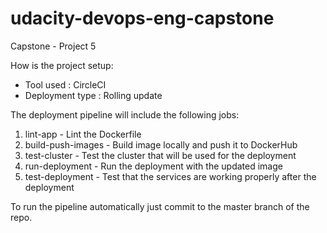 
# udacity-devops-eng-capstone
Capstone - Project 5

How is the project setup:

 * Tool used       : CircleCI
 * Deployment type : Rolling update

The deployment pipeline will include the following jobs:

1. lint-app          - Lint the Dockerfile
2. build-push-images - Build image locally and push it to DockerHub
3. test-cluster      - Test the cluster that will be used for the deployment
4. run-deployment    - Run the deployment with the updated image
5. test-deployment   - Test that the services are working properly after the deployment

To run the pipeline automatically just commit to the master branch of the repo.

 

